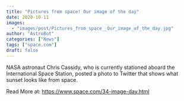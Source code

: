 ```yaml
---
title: "Pictures from space! Our image of the day"
date: 2020-10-11
images:
  - "images/post/Pictures_from_space__Our_image_of_the_day.jpg"
author: "AstroBot"
categories: ["News"]
tags: ["space.com"]
draft: false
---
```


NASA astronaut Chris Cassidy, who is currently stationed aboard the International Space Station, posted a photo to Twitter that shows what sunset looks like from space. 

Read More at: https://www.space.com/34-image-day.html

